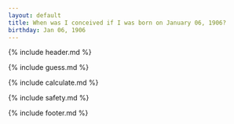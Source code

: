 ```yaml
---
layout: default
title: When was I conceived if I was born on January 06, 1906?
birthday: Jan 06, 1906
---
```


{% include header.md %}

{% include guess.md %}

{% include calculate.md %}

{% include safety.md %}

{% include footer.md %}



